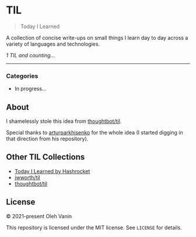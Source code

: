# TIL

> Today I Learned

A collection of concise write-ups on small things I learn day to day across a
variety of languages and technologies.

_1 TIL and counting..._

---

### Categories

* In progress...

## About

I shamelessly stole this idea from
[thoughtbot/til](https://github.com/thoughtbot/til).

Special thanks to [arturparkhisenko](https://github.com/arturparkhisenko) for the whole idea (I started digging in that direction from his repository).

## Other TIL Collections

* [Today I Learned by Hashrocket](https://til.hashrocket.com)
* [jwworth/til](https://github.com/jwworth/til)
* [thoughtbot/til](https://github.com/thoughtbot/til)

## License

&copy; 2021-present Oleh Vanin

This repository is licensed under the MIT license. See `LICENSE` for
details.
